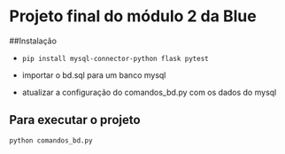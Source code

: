 # Projeto final do módulo 2 da Blue

##Instalação

- `pip install mysql-connector-python flask pytest`

- importar o bd.sql para um banco mysql

- atualizar a configuração do comandos_bd.py com os dados do mysql

## Para executar o projeto

`python comandos_bd.py`
